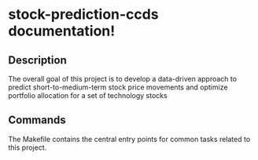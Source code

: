 # stock-prediction-ccds documentation!

## Description

The overall goal of this project is to develop a data-driven approach to predict short-to-medium-term stock price movements and optimize portfolio allocation for a set of technology stocks

## Commands

The Makefile contains the central entry points for common tasks related to this project.

